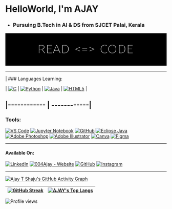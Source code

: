 # HelloWorld, I'm AJAY

* ### Pursuing B.Tech in AI & DS from SJCET Palai, Kerala

![AJAY](Ajay.png)

---

| ### Languages Learning:


| [<img src="https://img.icons8.com/color/480/000000/c-programming.png" title = "C" height='50'>](https://www.google.com/search?q=c+programming&sxsrf=APq-WBsl39GV81CI__BoZYBzVXrIVv7SZw%3A1643466577516&ei=UU_1YaiAH4ad4-EPu7Oi-Ao&ved=0ahUKEwjo7LWMltf1AhWGzjgGHbuZCK8Q4dUDCA4&uact=5&oq=c+programming&gs_lcp=Cgdnd3Mtd2l6EANKBAhBGABKBAhGGABQAFgAYMYBaABwAngAgAEAiAEAkgEAmAEAoAEBwAEB&sclient=gws-wiz) |
[<img src='https://img.icons8.com/color/480/000000/python--v1.png' title = "Python" height='50'>](https://www.google.com/search?q=python+programming&sxsrf=APq-WBuymoiX93NwZGUwtZhHIcQPirA_zw%3A1643466570865&ei=Sk_1YduiNK3G4-EPmrWIqA4&oq=python+p&gs_lcp=Cgdnd3Mtd2l6EAMYAzIECCMQJzIECCMQJzIECCMQJzIICAAQgAQQsQMyCAgAEIAEELEDMggIABCABBCxAzIICAAQgAQQsQMyCAgAEIAEELEDMggIABCABBCxAzIFCAAQgAQ6BwgjELADECc6BwgAEEcQsAM6BwgAELADEEM6CggAEOQCELADGAA6EgguEMcBENEDEMgDELADEEMYAToMCC4QyAMQsAMQQxgBOgcIABCxAxBDOgcILhCxAxBDOgQIABBDSgQIQRgASgQIRhgBUL4LWN8PYLMgaAFwAngAgAGOAYgBlwKSAQMwLjKYAQCgAQHIARHAAQHaAQYIABABGAnaAQYIARABGAg&sclient=gws-wiz) |
[<img src="https://img.icons8.com/color/480/000000/java-coffee-cup-logo--v1.png" title = "Java" height='50'>](https://www.google.com/search?q=java&oq=java&aqs=chrome..69i57j69i59l3j69i60j69i65j69i60l2.1810j0j7&sourceid=chrome&ie=UTF-8) |
[<img src="https://img.icons8.com/color/480/000000/html-5--v1.png" title = "HTML5" height='50'>](https://www.google.com/search?q=html&oq=html&aqs=chrome..69i57j35i39l2j69i60l3j69i65l2.2190j0j4&sourceid=chrome&ie=UTF-8) |

 |------------ | ------------|
---

### Tools:

[<img src="https://img.icons8.com/fluency/240/000000/visual-studio-code-2019.png" title = "VS Code" height='30'>](https://www.google.com/search?q=vs+code&oq=vs+code&aqs=chrome..69i57j69i59j0i433i512l2j0i512j0i433i512j0i512j69i60.1255j0j7&sourceid=chrome&ie=UTF-8)
[<img src="https://img.icons8.com/fluency/240/000000/jupyter.png" title = "Jupyter Notebook" height='30'>](https://www.google.com/search?q=jupyter+notebook&sxsrf=ALiCzsZfseqILXdfJEatqyHx8GVoGXewtw%3A1656350787711&ei=Q-i5YtHwKr7PseMP87iBmAE&gs_ssp=eJzj4tVP1zc0TDMzqCgrKU5SYDRgdGDwEsgqLagsSS1SyMsvSU3Kz88GAMv7C8I&oq=jupy&gs_lcp=Cgdnd3Mtd2l6EAMYADIKCC4QxwEQowIQJzIECCMQJzIECAAQQzIECAAQQzIKCAAQsQMQgwEQQzIECAAQQzILCAAQgAQQsQMQgwEyBAgAEEMyCAgAEIAEELEDMgcIABCxAxBDOgUIABCABEoECEEYAEoECEYYAFAAWJkGYKIMaABwAXgAgAGWAYgB1wOSAQMwLjSYAQCgAQHAAQE&sclient=gws-wiz)
[<img src="https://img.icons8.com/fluency/240/ffffff/github.png" title = "GitHub" height='30'>](https://desktop.github.com/) [<img src="https://img.icons8.com/officexs/480/000000/java-eclipse.png" title = "Eclipse Java" height='30'>](https://www.google.com/search?q=eclipse+java&oq=eclipse+java&aqs=chrome..69i57j0i67j0i67i433l3j69i60l3.2800j0j7&sourceid=chrome&ie=UTF-8)
[<img src="https://img.icons8.com/color/480/000000/adobe-photoshop--v1.png" title = "Adobe Photoshop" height='30'>](https://www.adobe.com/products/photoshop.html) [<img src="https://img.icons8.com/color/480/000000/adobe-illustrator--v1.png" title = "Adobe Illustrator" height='30'>](https://www.adobe.com/products/illustrator.html)
[<img src="https://img.icons8.com/cute-clipart/256/000000/canva-app.png" title = "Canva" height='30'>](https://www.canva.com/)
[<img src="https://img.icons8.com/fluency/240/000000/figma.png" title = "Figma" height='30'>](https://www.figma.com/)

---

#### Available On:

[<img src="https://img.icons8.com/color/480/000000/linkedin.png" title = "LinkedIn" height='30'>](https://www.linkedin.com/in/https://www.linkedin.com/in/ajay-t-shaju-976212183//)
[<img src="https://img.icons8.com/fluency/96/000000/domain.png" title = "004Ajay - Website" height='30'>](https://004ajay.github.io/) 
[<img src="https://img.icons8.com/material-outlined/384/000000/github.png" title = "GitHub"  height='30'>](https://github.com/004Ajay) 
[<img src="https://img.icons8.com/fluency/240/000000/instagram-new.png" title = "Instagram" height='30'>](https://www.instagram.com/https://www.instagram.com/mr_againster//)

---

<!-- Contribution Graph -->

[![Ajay T Shaju's GitHub Activity Graph](https://activity-graph.herokuapp.com/graph?username=004Ajay&theme=react-dark)](https://github.com/004Ajay/github-readme-activity-graph)

 <!-- Table format for Streaks & Top Languages --> 
 | <div class="stats" align="left"> [![GitHub Streak](http://github-readme-streak-stats.herokuapp.com?user=004Ajay&theme=dark&hide_border=true&date_format=M%20j%5B%2C%20Y%5D)](https://git.io/streak-stats) </div> | [![AJAY's Top Langs](https://github-readme-stats.vercel.app/api/top-langs/?username=004Ajay&layout=compact&theme=dark)](https://github.com/anuraghazra/github-readme-stats) |
 |------------ | ------------|

![Profile views](https://gpvc.arturio.dev/004Ajay)  


<!--

Comments

-->